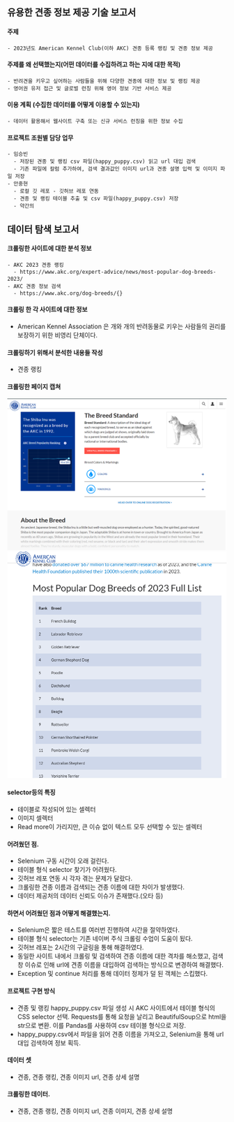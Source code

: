 

## 유용한 견종 정보 제공 기술 보고서
#### 주제
    - 2023년도 American Kennel Club(이하 AKC) 견종 등록 랭킹 및 견종 정보 제공
#### 주제를 왜 선택했는지(어떤 데이터를 수집하려고 하는 지에 대한 목적)
    - 반려견을 키우고 싶어하는 사람들을 위해 다양한 견종에 대한 정보 및 랭킹 제공
    - 영어권 유저 접근 및 글로벌 런칭 위해 영어 정보 기반 서비스 제공
#### 이용 계획 (수집한 데이터를 어떻게 이용할 수 있는지)
    - 데이터 활용해서 웹사이트 구축 또는 신규 서비스 런칭을 위한 정보 수집
#### 프로젝트 조원별 담당 업무
    - 임승빈
      - 저장된 견종 및 랭킹 csv 파일(happy_puppy.csv) 읽고 url 대입 검색
      - 기존 파일에 칼럼 추가하여, 검색 결과값인 이미지 url과 견종 설명 입력 및 이미지 파일 저장 
    - 안중현
      - 로컬 깃 레포 - 깃허브 레포 연동 
      - 견종 및 랭킹 테이블 추출 및 csv 파일(happy_puppy.csv) 저장
      - 약간의

## 데이터 탐색 보고서    
#### 크롤링한 사이트에 대한 분석 정보
    - AKC 2023 견종 랭킹
      - https://www.akc.org/expert-advice/news/most-popular-dog-breeds-2023/
    - AKC 견종 정보 검색
      - https://www.akc.org/dog-breeds/{}

#### 크롤링 한 각 사이트에 대한 정보
  - American Kennel Association 은 개와 개의 반려동물로 키우는 사람들의 권리를 보장하기 위한 비영리 단체이다. 
#### 크롤링하기 위해서 분석한 내용들 작성
  - 견종 랭킹
#### 크롤링한 페이지 캡쳐
![alt text](image_description-1.png) ![alt text](rank_name-1.png)
#### selector등의 특징
  - 테이블로 작성되어 있는 셀렉터
  - 이미지 셀렉터
  - Read more이 가리지만, 큰 이슈 없이 텍스트 모두 선택할 수 있는 셀렉터
#### 어려웠던 점. 
  - Selenium 구동 시간이 오래 걸린다. 
  - 테이블 형식 selector 찾기가 어려웠다. 
  - 깃허브 레포 연동 시 각자 겪는 문제가 달랐다.
  - 크롤링한 견종 이름과 검색되는 견종 이름에 대한 차이가 발생했다.
  - 데이터 제공처의 데이터 신뢰도 이슈가 존재했다.(오타 등)

#### 하면서 어려웠던 점과 어떻게 해결했는지.
  - Selenium은 짧은 테스트를 여러번 진행하여 시간을 절약하였다. 
  - 테이블 형식 selector는 기존 네이버 주식 크롤링 수업이 도움이 됬다. 
  - 깃허브 레포는 2시간의 구글링을 통해 해결하였다. 
  - 동일한 사이트 내에서 크롤링 및 검색하여 견종 이름에 대한 격차를 해소했고, 검색창 이슈로 인해 url에 견종 이름을 대입하여 검색하는 방식으로 변경하여 해결했다.
  - Exception 및 continue 처리를 통해 데이터 정제가 덜 된 객체는 스킵했다.

#### 프로젝트 구현 방식
  - 견종 및 랭킹 happy_puppy.csv 파일 생성 시 AKC 사이트에서 테이블 형식의 CSS selector 선택. Requests를 통해 요청을 날리고 BeautifulSoup으로 html을 str으로 변환.  이를 Pandas를 사용하여 csv 테이블 형식으로 저장.
  - happy_puppy.csv에서 파일을 읽어 견종 이름을 가져오고, Selenium을 통해 url 대입 검색하여 정보 획득.
#### 데이터 셋
  - 견종, 견종 랭킹, 견종 이미지 url, 견종 상세 설명
#### 크롤링한 데이터.
  - 견종, 견종 랭킹, 견종 이미지 url, 견종 이미지, 견종 상세 설명
